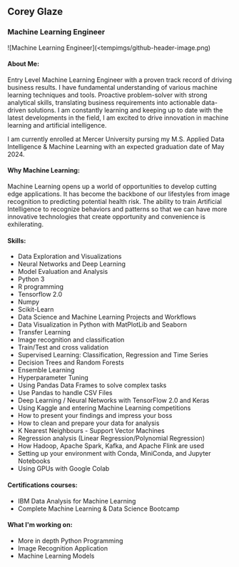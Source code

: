## Corey Glaze
### Machine Learning Engineer
![Machine Learning Engineer](<tempimgs/github-header-image.png)

#### About Me:

Entry Level Machine Learning Engineer with a proven track record of driving business results. I have fundamental understanding of various machine learning techniques and tools. Proactive problem-solver with strong analytical skills, translating business requirements into actionable data-driven solutions. I am constantly learning and keeping up to date with the latest developments in the field, I am excited to drive innovation in machine learning and artificial intelligence.

I am currently enrolled at Mercer University pursing my M.S. Applied Data Intelligence & Machine Learning with an expected graduation date of May 2024.

#### Why Machine Learning:

Machine Learning opens up a world of opportunities to develop cutting edge applications. It has become the backbone of our lifestyles from image recognition to predicting potential health risk. The ability to train Artificial Intelligence to recognize behaviors and patterns so that we can have more innovative technologies that create opportunity and convenience is exhilerating. 

#### Skills:

- Data Exploration and Visualizations
- Neural Networks and Deep Learning 
- Model Evaluation and Analysis
- Python 3 
- R programming
- Tensorflow 2.0
- Numpy
- Scikit-Learn
- Data Science and Machine Learning Projects and Workflows
- Data Visualization in Python with MatPlotLib and Seaborn
- Transfer Learning
- Image recognition and classification
- Train/Test and cross validation
- Supervised Learning: Classification, Regression and Time Series
- Decision Trees and Random Forests
- Ensemble Learning
- Hyperparameter Tuning
- Using Pandas Data Frames to solve complex tasks
- Use Pandas to handle CSV Files
- Deep Learning / Neural Networks with TensorFlow 2.0 and Keras 
- Using Kaggle and entering Machine Learning competitions 
- How to present your findings and impress your boss 
- How to clean and prepare your data for analysis
- K Nearest Neighbours - Support Vector Machines 
- Regression analysis (Linear Regression/Polynomial Regression)
- How Hadoop, Apache Spark, Kafka, and Apache Flink are used 
- Setting up your environment with Conda, MiniConda, and Jupyter Notebooks
- Using GPUs with Google Colab

#### Certifications courses:

- IBM Data Analysis for Machine Learning
- Complete Machine Learning & Data Science Bootcamp

#### What I'm working on:

- More in depth Python Programming
- Image Recognition Application
- Machine Learning Models


